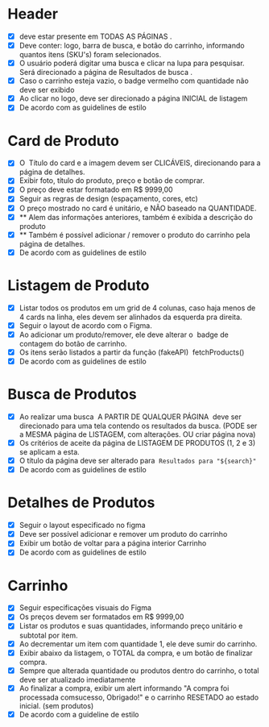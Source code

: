 # Header
- [x] deve estar presente em ​ TODAS AS PÁGINAS​ .
- [x] Deve conter: logo, barra de busca, e botão do carrinho, informando quantos itens (SKU's) foram selecionados.
- [x] O usuário poderá digitar uma busca e clicar na lupa para pesquisar. Será direcionado a página de ​ Resultados de busca​ .
- [x] Caso o carrinho esteja vazio, o badge vermelho com quantidade não deve ser exibido
- [x] Ao clicar no logo, deve ser direcionado a página INICIAL de listagem
- [x] De acordo com as guidelines de estilo

# Card de Produto
- [x] O ​ Título​ do card e a ​ imagem​ devem ser CLICÁVEIS, direcionando para a página de detalhes​ .
- [x] Exibir foto, título do produto, preço e botão de comprar.
- [x] O preço deve estar formatado em R$ 9999,00
- [x] Seguir as regras de design (espaçamento, cores, etc)
- [x] O preço mostrado no card é unitário, e NÃO baseado na QUANTIDADE.
- [x] ** Alem das informações anteriores, também é exibida a descrição do produto
- [x] ** Também é possível adicionar / remover o produto do carrinho pela página de detalhes.
- [x] De acordo com as guidelines de estilo

# Listagem de Produto
- [x] Listar todos os produtos em um grid de 4 colunas, caso haja menos de 4 cards na linha, eles devem ser alinhados da esquerda pra direita.
- [x] Seguir o layout de acordo com o Figma.
- [x] Ao adicionar um produto/remover, ele deve alterar o ​ badge de contagem​ do botão de carrinho.
- [x] Os itens serão listados a partir da função (fakeAPI) ​ fetchProducts()<Promise>
- [x] De acordo com as guidelines de estilo

# Busca de Produtos
- [x] Ao realizar uma busca ​ A PARTIR DE QUALQUER PÁGINA ​ deve ser direcionado para uma tela contendo os resultados da busca. (PODE ser a MESMA página de LISTAGEM, com alterações. OU criar página nova)
- [x] Os critérios de aceite da página de​ LISTAGEM DE PRODUTOS (1, 2 e 3) ​ se
aplicam a esta.
- [x] O título da página deve ser alterado para ​ `Resultados para "​${search}"`
- [x] De acordo com as guidelines de estilo

# Detalhes de Produtos
- [x] Seguir o layout especificado no figma
- [x] Deve ser possível adicionar e remover um produto do carrinho
- [x] Exibir um botão de voltar para a página interior Carrinho
- [x] De acordo com as guidelines de estilo

# Carrinho
- [x] Seguir especificações visuais do Figma
- [x] Os preços devem ser formatados em R$ 9999,00
- [x] Listar os produtos e suas quantidades, informando preço unitário e subtotal por item.
- [x] Ao decrementar um item com quantidade 1, ele deve sumir do carrinho.
- [x] Exibir abaixo da listagem, o TOTAL da compra, e um botão de finalizar compra.
- [x] Sempre que alterada quantidade ou produtos dentro do carrinho, o total deve ser atualizado imediatamente
- [x] Ao finalizar a compra, exibir um alert informando "A compra foi processada comsucesso, Obrigado!" e o carrinho RESETADO ao estado inicial. (sem produtos)
- [x] De acordo com a guideline de estilo
